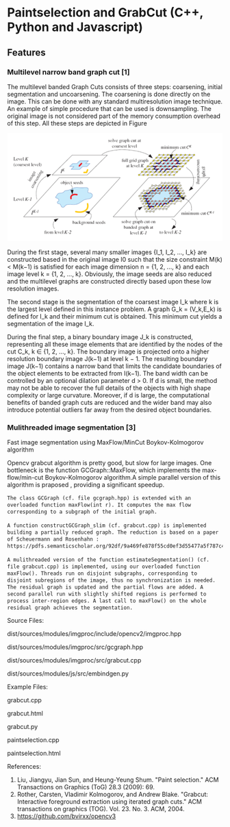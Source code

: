 # Paintselection and GrabCut (C++, Python and Javascript)

## Features
### Multilevel narrow band graph cut [1]

The multilevel banded Graph Cuts consists of three steps: coarsening, initial segmentation and uncoarsening. The coarsening is done directly on the image. This can be done with any standard multiresolution image technique. An example of simple procedure that can be used is downsampling. The original image is not considered part of the memory consumption overhead of this step. All these steps are depicted in Figure

![alt text](https://github.com/anshkumar/paintselection/blob/master/img/gAVoN.png)

During the first stage, several many smaller images {I_1, I_2, ..., I_k} are constructed based in the original image I0 such that the size constraint M(k) < M(k−1) is satisfied for each image dimension n = {1, 2, ..., k} and each image level k = {1, 2, ..., k}. Obviously, the image seeds are also reduced and the multilevel graphs are constructed directly based upon these low resolution images.

The second stage is the segmentation of the coarsest image I_k where k is the largest level defined in this instance problem. A graph G_k = (V_k,E_k) is defined for I_k and their minimum cut is obtained. This minimum cut yields a segmentation of the image I_k.

During the final step, a binary boundary image J_k is constructed, representing all these image elements that are identified by the nodes of the cut C_k, k ∈ {1, 2, ..., k}. The boundary image is projected onto a higher resolution boundary image J(k−1) at level k − 1. The resulting boundary image J(k−1) contains a narrow band that limits the candidate boundaries of the object elements to be extracted from I(k−1). The band width can be controlled by an optional dilation parameter d > 0. If d is small, the method may not be able to recover the full details of the objects with high shape complexity or large curvature. Moreover, if d is large, the computational benefits of banded graph cuts are reduced and the wider band may also introduce potential outliers far away from the desired object boundaries.

### Mulithreaded image segmentation [3]

Fast image segmentation using MaxFlow/MinCut Boykov-Kolmogorov algorithm

Opencv grabcut algorithm is pretty good, but slow for large images. One bottleneck is the function GCGraph::MaxFlow, which implements the max-flow/min-cut Boykov-Kolmogorov algorithm.A simple parallel version of this algorithm is praposed , providing a significant speedup.

    The class GCGraph (cf. file gcgraph.hpp) is extended with an overloaded function maxFlow(int r). It computes the max flow corresponding to a subgraph of the initial graph.

    A function constructGCGraph_slim (cf. grabcut.cpp) is implemented building a partially reduced graph. The reduction is based on a paper of Scheuermann and Rosenhahn : https://pdfs.semanticscholar.org/92df/9a469fe878f55cd0ef3d55477a5f787c47ba.pdf

    A mulithreaded version of the function estimateSegmentation() (cf. file grabcut.cpp) is implemented, using our overloaded function maxFlow(). Threads run on disjoint subgraphs, corresponding to disjoint subregions of the image, thus no synchronization is needed. The residual graph is updated and the partial flows are added. A second parallel run with slightly shifted regions is performed to process inter-region edges. A last call to maxFlow() on the whole residual graph achieves the segmentation.

Source Files:

dist/sources/modules/imgproc/include/opencv2/imgproc.hpp

dist/sources/modules/imgproc/src/gcgraph.hpp

dist/sources/modules/imgproc/src/grabcut.cpp

dist/sources/modules/js/src/embindgen.py


Example Files:

grabcut.cpp

grabcut.html

grabcut.py

paintselection.cpp

paintselection.html

References:
1) Liu, Jiangyu, Jian Sun, and Heung-Yeung Shum. "Paint selection." ACM Transactions on Graphics (ToG) 28.3 (2009): 69.
2) Rother, Carsten, Vladimir Kolmogorov, and Andrew Blake. "Grabcut: Interactive foreground extraction using iterated graph cuts." ACM transactions on graphics (TOG). Vol. 23. No. 3. ACM, 2004.
3) https://github.com/bvirxx/opencv3
